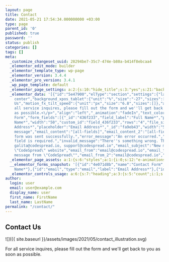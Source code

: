 ```yaml
---
layout: page
title: Contact
date: 2021-05-21 17:54:34.000000000 +03:00
type: page
parent_id: '0'
published: true
password: ''
status: publish
categories: []
tags: []
meta:
  _customize_changeset_uuid: 28294be7-35c7-474e-b80a-b414f8ebcaa4
  _elementor_edit_mode: builder
  _elementor_template_type: wp-page
  _elementor_version: 3.4.4
  _elementor_pro_version: 3.4.1
  _wp_page_template: default
  _elementor_page_settings: a:2:{s:10:"hide_title";s:3:"yes";s:21:"background_background";s:7:"classic";}
  _elementor_data: '[{"id":"5e47900","elType":"section","settings":{"layout":"full_width","gap":"no","custom_height":{"unit":"px","size":600,"sizes":[]},"column_position":"stretch","content_position":"middle","structure":"20","margin_mobile":{"unit":"%","top":"0","right":0,"bottom":"0","left":0,"isLinked":"1"},"_title":"Hero","_timestamp_":"v1cWZFOTB0Q2ZQVkYyblRnQmp4YWp6UT09","background_background":"classic","height":"min-height","padding_mobile":{"unit":"px","top":"0","right":"0","bottom":"0","left":"0","isLinked":true}},"elements":[{"id":"9ab54ec","elType":"column","settings":{"_column_size":"50","background_background":"classic","background_image":{"id":"","url":"","alt":"","source":"library"},"__globals__":{"background_color":""},"_inline_size_tablet":"100","background_position":"center
    center","background_xpos_tablet":{"unit":"%","size":"-27","sizes":[]},"background_ypos_tablet":{"unit":"px","size":"-235","sizes":[]},"background_repeat":"no-repeat","background_size":"cover","padding_mobile":{"unit":"%","top":"15","right":"0","bottom":"15","left":"0","isLinked":false},"_inline_size":50,"background_overlay_background":"classic","background_overlay_color":"#FFFFFF","padding":{"unit":"px","top":"76","right":"76","bottom":"76","left":"76","isLinked":true},"content_position":"center","background_overlay_opacity":{"unit":"px","size":0.78,"sizes":[]},"margin":{"unit":"px","top":"0","right":"0","bottom":"0","left":"0","isLinked":false},"background_color":"#CCCCCC"},"elements":[{"id":"92428b5","elType":"widget","settings":{"title":"Contact
    Us","motion_fx_tilt_speed":{"unit":"px","size":"6.8","sizes":[]},"align":"center","typography_typography":"custom","typography_font_family":"Roboto","typography_font_size":{"unit":"px","size":50,"sizes":[]},"typography_font_size_tablet":{"unit":"px","size":"45","sizes":[]},"typography_font_size_mobile":{"unit":"px","size":"32","sizes":[]},"typography_font_weight":"600","typography_font_style":"normal","typography_text_decoration":"none","typography_line_height":{"unit":"em","size":"1.2","sizes":[]},"typography_line_height_tablet":{"unit":"px","size":"","sizes":[]},"typography_line_height_mobile":{"unit":"px","size":"","sizes":[]},"__globals__":{"title_color":"globals\/colors?id=secondary"}},"elements":[],"widgetType":"heading"},{"id":"b532a69","elType":"widget","settings":{"image":{"url":"https:\/\/codespread.io\/wp-content\/uploads\/2021\/09\/contact_illustration.svg","id":353,"alt":"","source":"library"},"width":{"unit":"%","size":100,"sizes":[]},"width_tablet":{"unit":"%","size":60,"sizes":[]},"width_mobile":{"unit":"%","size":86,"sizes":[]},"_margin_mobile":{"unit":"px","top":"0","right":"0","bottom":"0","left":"0","isLinked":true},"_padding_mobile":{"unit":"px","top":"0","right":"0","bottom":"0","left":"0","isLinked":true}},"elements":[],"widgetType":"image"}],"isInner":""},{"id":"88dab4b","elType":"column","settings":{"_column_size":"50","align":"center","background_background":"classic","padding":{"unit":"%","top":"14","right":"14","bottom":"14","left":"14","isLinked":true},"padding_mobile":{"unit":"%","top":"15","right":"15","bottom":"25","left":"15","isLinked":""},"__globals__":{"background_color":""},"_inline_size_tablet":"100","background_color":"#FFFFFF","_inline_size":49.901},"elements":[{"id":"52bdf49","elType":"widget","settings":{"editor":"<p>For
    all service inquires, please fill out the form and we''ll get back to you as soon
    as possible.<\/p>","align":"left","_animation":"fadeIn","text_color":"#000000","typography_font_family":"Roboto","typography_font_size":{"unit":"px","size":"16","sizes":[]},"typography_font_size_tablet":{"unit":"px","size":"14","sizes":[]},"typography_font_weight":"300","typography_text_transform":"none","typography_font_style":"normal","typography_text_decoration":"none","typography_line_height":{"unit":"em","size":"1.6","sizes":[]},"typography_letter_spacing":{"unit":"px","size":"-0.45","sizes":[]}},"elements":[],"widgetType":"text-editor"},{"id":"4e071d8b","elType":"widget","settings":{"form_name":"Contact
    Form","form_fields":[{"_id":"436f233","field_label":"Full Name*","placeholder":"Full
    Name*","width":"50","custom_id":"field_436f233","rows":"4","file_sizes":"","file_types":"","allow_multiple_upload":"","max_files":"","acceptance_text":"","checked_by_default":"","field_min":"","field_max":"","min_date":"","max_date":"","use_native_date":"","use_native_time":"","previous_button":"","next_button":""},{"custom_id":"email","field_type":"email","required":"true","field_label":"Email
    Address*","placeholder":"Email Address*","_id":"fa9eb43","width":"50","rows":"4","file_sizes":"","file_types":"","allow_multiple_upload":"","max_files":"","acceptance_text":"","checked_by_default":"","field_min":"","field_max":"","min_date":"","max_date":"","use_native_date":"","use_native_time":"","previous_button":"","next_button":""},{"_id":"8fc8fef","field_type":"textarea","field_label":"Message","placeholder":"Message","custom_id":"field_8fc8fef","rows":"4","file_sizes":"","file_types":"","allow_multiple_upload":"","max_files":"","acceptance_text":"","checked_by_default":"","field_min":"","field_max":"","min_date":"","max_date":"","use_native_date":"","use_native_time":"","previous_button":"","next_button":""}],"show_labels":"","step_next_label":"Next","step_previous_label":"Previous","button_text":"Submit
    message","email_content":"[all-fields]","email_content_2":"[all-fields]","success_message":"The
    form was sent successfully.","error_message":"An error occurred.","required_field_message":"This
    field is required.","invalid_message":"There''s something wrong. The form is invalid.","field_background_color":"","field_border_width":{"unit":"px","top":"0","right":"0","bottom":"1","left":"0","isLinked":""},"field_border_radius":{"unit":"px","top":"0","right":"0","bottom":"0","left":"0","isLinked":""},"button_text_padding":{"unit":"px","top":"15","right":"22","bottom":"15","left":"22","isLinked":""},"__globals__":{"field_border_color":"","button_background_color":"","button_text_color":"","button_hover_color":"","success_message_color":"","error_message_color":"","inline_message_color":"","button_background_hover_color":"","button_hover_border_color":"","button_border_color":""},"column_gap":{"unit":"px","size":"30","sizes":[]},"row_gap":{"unit":"px","size":"35","sizes":[]},"field_border_color":"#626060","button_border_border":"solid","button_border_width":{"unit":"px","top":"1","right":"1","bottom":"1","left":"1","isLinked":"1"},"button_background_color":"#000000","button_text_color":"#FFFFFF","button_background_hover_color":"#FFFFFF00","button_hover_color":"#000000","button_border_radius":{"unit":"px","top":"0","right":"0","bottom":"0","left":"0","isLinked":""},"success_message_color":"#000000","error_message_color":"#000000","inline_message_color":"#000000","_margin":{"unit":"%","top":"5","right":"0","bottom":"0","left":"0","isLinked":""},"field_text_color":"#000000","field_typography_typography":"custom","field_typography_font_family":"Roboto","field_typography_font_size":{"unit":"px","size":"16","sizes":[]},"field_typography_font_size_tablet":{"unit":"px","size":"14","sizes":[]},"field_typography_font_weight":"300","field_typography_text_transform":"none","field_typography_font_style":"normal","field_typography_text_decoration":"none","field_typography_line_height":{"unit":"em","size":"1.6","sizes":[]},"field_typography_letter_spacing":{"unit":"px","size":"-0.45","sizes":[]},"button_typography_typography":"custom","button_typography_font_family":"Roboto","button_typography_font_size":{"unit":"px","size":16,"sizes":[]},"button_typography_font_weight":"400","button_typography_font_style":"normal","button_typography_text_decoration":"none","button_typography_line_height":{"unit":"em","size":"1.3","sizes":[]},"button_typography_letter_spacing":{"unit":"px","size":"1.53","sizes":[]},"button_border_color":"#000000","message_typography_typography":"custom","message_typography_font_family":"Roboto","message_typography_font_size":{"unit":"px","size":"16","sizes":[]},"message_typography_font_size_tablet":{"unit":"px","size":"14","sizes":[]},"message_typography_font_weight":"300","message_typography_text_transform":"none","message_typography_font_style":"normal","message_typography_text_decoration":"none","message_typography_line_height":{"unit":"em","size":"1.6","sizes":[]},"message_typography_letter_spacing":{"unit":"px","size":"-0.45","sizes":[]},"mailchimp_fields_map":[],"drip_fields_map":[],"activecampaign_fields_map":[],"getresponse_fields_map":[],"convertkit_fields_map":[],"mailerlite_fields_map":[],"email_to":"avia@codespread.io,
    galita@codespread.io, support@codespread.io","email_subject":"New message from
    \"CodeSpread\" website","email_from":"email@codespread.io","email_from_name":"CodeSpread","email_to_2":"user@example.com","email_subject_2":"New
    message from \"CodeSpread\"","email_from_2":"email@codespread.io","email_from_name_2":"CodeSpread","email_reply_to_2":"user@example.com"},"elements":[],"widgetType":"form"}],"isInner":""}],"isInner":""}]'
  _elementor_page_assets: a:1:{s:6:"styles";a:1:{i:0;s:12:"e-animations";}}
  __elementor_forms_snapshot: '[{"id":"4e071d8b","name":"Contact Form","fields":[{"id":"field_436f233","type":"text","label":"Full
    Name*"},{"id":"email","type":"email","label":"Email Address*"},{"id":"field_8fc8fef","type":"textarea","label":"Message"}]}]'
  _elementor_controls_usage: a:6:{s:7:"heading";a:3:{s:5:"count";i:1;s:15:"control_percent";i:5;s:8:"controls";a:3:{s:7:"content";a:1:{s:13:"section_title";a:2:{s:5:"title";i:1;s:5:"align";i:1;}}s:8:"advanced";a:1:{s:15:"section_effects";a:1:{s:20:"motion_fx_tilt_speed";i:1;}}s:5:"style";a:1:{s:19:"section_title_style";a:11:{s:21:"typography_typography";i:1;s:22:"typography_font_family";i:1;s:20:"typography_font_size";i:1;s:27:"typography_font_size_tablet";i:1;s:27:"typography_font_size_mobile";i:1;s:22:"typography_font_weight";i:1;s:21:"typography_font_style";i:1;s:26:"typography_text_decoration";i:1;s:22:"typography_line_height";i:1;s:29:"typography_line_height_tablet";i:1;s:29:"typography_line_height_mobile";i:1;}}}}s:5:"image";a:3:{s:5:"count";i:1;s:15:"control_percent";i:2;s:8:"controls";a:3:{s:7:"content";a:1:{s:13:"section_image";a:1:{s:5:"image";i:1;}}s:5:"style";a:1:{s:19:"section_style_image";a:3:{s:5:"width";i:1;s:12:"width_tablet";i:1;s:12:"width_mobile";i:1;}}s:8:"advanced";a:1:{s:14:"_section_style";a:2:{s:14:"_margin_mobile";i:1;s:15:"_padding_mobile";i:1;}}}}s:6:"column";a:3:{s:5:"count";i:2;s:15:"control_percent";i:2;s:8:"controls";a:3:{s:5:"style";a:2:{s:13:"section_style";a:8:{s:21:"background_background";i:2;s:16:"background_image";i:1;s:19:"background_position";i:1;s:22:"background_xpos_tablet";i:1;s:22:"background_ypos_tablet";i:1;s:17:"background_repeat";i:1;s:15:"background_size";i:1;s:16:"background_color";i:2;}s:26:"section_background_overlay";a:3:{s:29:"background_overlay_background";i:1;s:24:"background_overlay_color";i:1;s:26:"background_overlay_opacity";i:1;}}s:6:"layout";a:1:{s:6:"layout";a:4:{s:19:"_inline_size_tablet";i:2;s:12:"_inline_size";i:2;s:16:"content_position";i:1;s:5:"align";i:1;}}s:8:"advanced";a:1:{s:16:"section_advanced";a:3:{s:14:"padding_mobile";i:2;s:7:"padding";i:2;s:6:"margin";i:1;}}}}s:11:"text-editor";a:3:{s:5:"count";i:1;s:15:"control_percent";i:4;s:8:"controls";a:3:{s:7:"content";a:1:{s:14:"section_editor";a:1:{s:6:"editor";i:1;}}s:5:"style";a:1:{s:13:"section_style";a:11:{s:5:"align";i:1;s:10:"text_color";i:1;s:22:"typography_font_family";i:1;s:20:"typography_font_size";i:1;s:27:"typography_font_size_tablet";i:1;s:22:"typography_font_weight";i:1;s:25:"typography_text_transform";i:1;s:21:"typography_font_style";i:1;s:26:"typography_text_decoration";i:1;s:22:"typography_line_height";i:1;s:25:"typography_letter_spacing";i:1;}}s:8:"advanced";a:1:{s:15:"section_effects";a:1:{s:10:"_animation";i:1;}}}}s:4:"form";a:3:{s:5:"count";i:1;s:15:"control_percent";i:10;s:8:"controls";a:3:{s:7:"content";a:4:{s:19:"section_form_fields";a:3:{s:9:"form_name";i:1;s:11:"form_fields";i:1;s:11:"show_labels";i:1;}s:15:"section_buttons";a:1:{s:11:"button_text";i:1;}s:13:"section_email";a:2:{s:8:"email_to";i:1;s:13:"email_subject";i:1;}s:15:"section_email_2";a:2:{s:10:"email_to_2";i:1;s:16:"email_reply_to_2";i:1;}}s:5:"style";a:4:{s:19:"section_field_style";a:15:{s:22:"field_background_color";i:1;s:18:"field_border_width";i:1;s:19:"field_border_radius";i:1;s:18:"field_border_color";i:1;s:16:"field_text_color";i:1;s:27:"field_typography_typography";i:1;s:28:"field_typography_font_family";i:1;s:26:"field_typography_font_size";i:1;s:33:"field_typography_font_size_tablet";i:1;s:28:"field_typography_font_weight";i:1;s:31:"field_typography_text_transform";i:1;s:27:"field_typography_font_style";i:1;s:32:"field_typography_text_decoration";i:1;s:28:"field_typography_line_height";i:1;s:31:"field_typography_letter_spacing";i:1;}s:20:"section_button_style";a:17:{s:19:"button_text_padding";i:1;s:20:"button_border_border";i:1;s:19:"button_border_width";i:1;s:23:"button_background_color";i:1;s:17:"button_text_color";i:1;s:29:"button_background_hover_color";i:1;s:18:"button_hover_color";i:1;s:20:"button_border_radius";i:1;s:28:"button_typography_typography";i:1;s:29:"button_typography_font_family";i:1;s:27:"button_typography_font_size";i:1;s:29:"button_typography_font_weight";i:1;s:28:"button_typography_font_style";i:1;s:33:"button_typography_text_decoration";i:1;s:29:"button_typography_line_height";i:1;s:32:"button_typography_letter_spacing";i:1;s:19:"button_border_color";i:1;}s:18:"section_form_style";a:2:{s:10:"column_gap";i:1;s:7:"row_gap";i:1;}s:22:"section_messages_style";a:13:{s:21:"success_message_color";i:1;s:19:"error_message_color";i:1;s:20:"inline_message_color";i:1;s:29:"message_typography_typography";i:1;s:30:"message_typography_font_family";i:1;s:28:"message_typography_font_size";i:1;s:35:"message_typography_font_size_tablet";i:1;s:30:"message_typography_font_weight";i:1;s:33:"message_typography_text_transform";i:1;s:29:"message_typography_font_style";i:1;s:34:"message_typography_text_decoration";i:1;s:30:"message_typography_line_height";i:1;s:33:"message_typography_letter_spacing";i:1;}}s:8:"advanced";a:1:{s:14:"_section_style";a:1:{s:7:"_margin";i:1;}}}}s:7:"section";a:3:{s:5:"count";i:1;s:15:"control_percent";i:3;s:8:"controls";a:3:{s:6:"layout";a:2:{s:14:"section_layout";a:7:{s:6:"layout";i:1;s:3:"gap";i:1;s:13:"custom_height";i:1;s:15:"column_position";i:1;s:16:"content_position";i:1;s:6:"_title";i:1;s:6:"height";i:1;}s:17:"section_structure";a:1:{s:9:"structure";i:1;}}s:8:"advanced";a:1:{s:16:"section_advanced";a:2:{s:13:"margin_mobile";i:1;s:14:"padding_mobile";i:1;}}s:5:"style";a:1:{s:18:"section_background";a:1:{s:21:"background_background";i:1;}}}}}
author:
  login: user
  email: user@example.com
  display_name: user
  first_name: FirstName
  last_name: LastName
permalink: "/contact/"
---
```

## Contact Us

![]({{ site.baseurl }}/assets/images/2021/05/contact_illustration.svg)

For all service inquires, please fill out the form and we'll get back to you as soon as possible.


